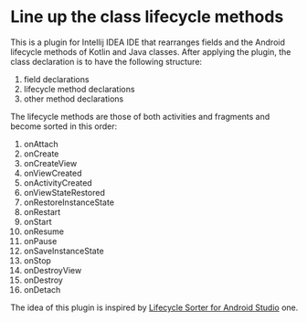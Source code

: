 # Line up the class lifecycle methods
This is a plugin for Intellij IDEA IDE that rearranges fields and the Android lifecycle methods of Kotlin and Java classes. 
After applying the plugin, the class declaration is to have the following structure:
    <ol>
    <li>field declarations</li>
    <li>lifecycle method declarations</li>
    <li>other method declarations</li>
    </ol>
    The lifecycle methods are those of both activities and fragments and become sorted in this order:
    <ol>
        <li>onAttach</li>
        <li>onCreate</li>
        <li>onCreateView</li>
        <li>onViewCreated</li>
        <li>onActivityCreated</li>
        <li>onViewStateRestored</li>
        <li>onRestoreInstanceState</li>
        <li>onRestart</li>
        <li>onStart</li>
        <li>onResume</li>
        <li>onPause</li>
        <li>onSaveInstanceState</li>
        <li>onStop</li>
        <li>onDestroyView</li>
        <li>onDestroy</li>
        <li>onDetach</li>
    </ol>
    The idea of this plugin is inspired by <a href="https://github.com/armandAkop/Lifecycle-Sorter">Lifecycle Sorter for Android Studio</a> one.
 
